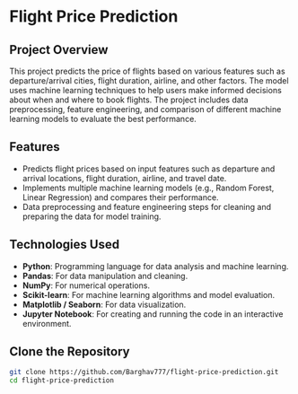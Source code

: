 # Flight Price Prediction

## Project Overview
This project predicts the price of flights based on various features such as departure/arrival cities, flight duration, airline, and other factors. The model uses machine learning techniques to help users make informed decisions about when and where to book flights. The project includes data preprocessing, feature engineering, and comparison of different machine learning models to evaluate the best performance.

## Features
- Predicts flight prices based on input features such as departure and arrival locations, flight duration, airline, and travel date.
- Implements multiple machine learning models (e.g., Random Forest, Linear Regression) and compares their performance.
- Data preprocessing and feature engineering steps for cleaning and preparing the data for model training.

## Technologies Used
- **Python**: Programming language for data analysis and machine learning.
- **Pandas**: For data manipulation and cleaning.
- **NumPy**: For numerical operations.
- **Scikit-learn**: For machine learning algorithms and model evaluation.
- **Matplotlib / Seaborn**: For data visualization.
- **Jupyter Notebook**: For creating and running the code in an interactive environment.

## Clone the Repository
``` bash
git clone https://github.com/Barghav777/flight-price-prediction.git
cd flight-price-prediction
```
